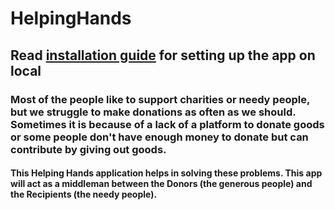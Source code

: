 # HelpingHands

## Read [installation guide](https://github.com/helpinghands2/helping_hands/wiki/Installation#installation) for setting up the app on local

### Most of the people like to support charities or needy people, but we struggle to make donations as often as we should. Sometimes it is because of a lack of a platform to donate goods or some people don't have enough money to donate but can contribute by giving out goods.

#### This Helping Hands application helps in solving these problems. This app will act as a middleman between the Donors (the generous people) and the Recipients (the needy people).
